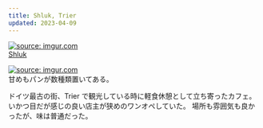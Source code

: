 ```yaml
---
title: Shluk, Trier
updated: 2023-04-09
---
```


<a href="https://imgur.com/kqkMcIL"><img src="https://i.imgur.com/kqkMcIL.png" title="source: imgur.com" /></a>  
[Shluk](https://europeancoffeetrip.com/cafe/shulkthecoffeeshop-trier/)

<a href="https://imgur.com/h5pHNFV"><img src="https://i.imgur.com/h5pHNFV.png" title="source: imgur.com" /></a>  
甘めもパンが数種類置いてある。

ドイツ最古の街、Trier で観光している時に軽食休憩として立ち寄ったカフェ。
いかつ目だが感じの良い店主が狭めのワンオペしていた。
場所も雰囲気も良かったが、味は普通だった。
